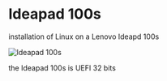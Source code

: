 # Ideapad 100s

installation of Linux on a Lenovo Ideapd 100s

![Ideapad 100s](Idepad100s.png?raw=true)

the Ideapad 100s is UEFI 32 bits 
